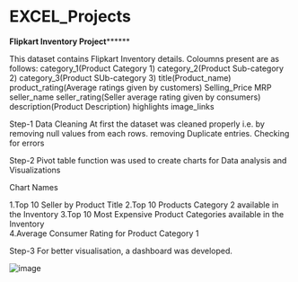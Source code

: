 # EXCEL_Projects
**************Flipkart Inventory Project********************

This dataset contains Flipkart Inventory details.
Coloumns present are as follows:
category_1(Product Category 1)
category_2(Product Sub-category 2)
category_3(Product SUb-category 3)
title(Product_name)
product_rating(Average ratings given by customers)
Selling_Price
MRP
seller_name
seller_rating(Seller average rating given by consumers) 
description(Product Description)
highlights
image_links

Step-1
Data Cleaning
At first the dataset was cleaned properly i.e. by 
removing null values from each rows.
removing Duplicate entries.
Checking for errors 

Step-2
Pivot table function was used to create charts for Data analysis and Visualizations

Chart Names

1.Top 10 Seller by Product Title
2.Top 10 Products Category 2 available in the  Inventory
3.Top 10 Most Expensive Product Categories available in the Inventory\
4.Average Consumer Rating for Product Category 1				

Step-3
For better visualisation, a dashboard was developed.



![image](https://user-images.githubusercontent.com/100253668/232081402-ed2c37f3-3d8a-4cf4-bb72-bca0ff9a459c.png)

